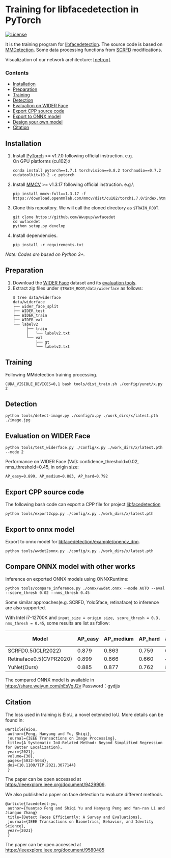 # Training for libfacedetection in PyTorch

[![License](https://img.shields.io/badge/license-BSD-blue.svg)](LICENSE)

It is the training program for [libfacedetection](https://github.com/ShiqiYu/libfacedetection). The source code is based on [MMDetection](https://github.com/open-mmlab/mmdetection). Some data processing functions from [SCRFD](https://github.com/deepinsight/insightface/tree/master/detection/scrfd/mmdet) modifications.

Visualization of our network architecture: [\[netron\]](https://netron.app/?url=https://raw.githubusercontent.com/ShiqiYu/libfacedetection.train/master/tasks/task1/onnx/YuFaceDetectNet.onnx).

### Contents

- [Installation](#installation)
- [Preparation](#Preparation)
- [Training](#training)
- [Detection](#detection)
- [Evaluation on WIDER Face](#evaluation-on-wider-face)
- [Export CPP source code](#export-cpp-source-code)
- [Export to ONNX model](#export-to-onnx-model)
- [Design your own model](#design-your-own-model)
- [Citation](#citation)

## Installation

1. Install [PyTorch](https://pytorch.org/) >= v1.7.0 following official instruction. e.g.\
   On GPU platforms (cu102):\\
   ```shell
   conda install pytorch==1.7.1 torchvision==0.8.2 torchaudio==0.7.2 cudatoolkit=10.2 -c pytorch
   ```
2. Install [MMCV](https://github.com/open-mmlab/mmcv) >= v1.3.17 following official instruction. e.g.\\
   ```shell
   pip install mmcv-full==1.3.17 -f https://download.openmmlab.com/mmcv/dist/cu102/torch1.7.0/index.html
   ```
3. Clone this repository. We will call the cloned directory as `$TRAIN_ROOT`.
   ```Shell
   git clone https://github.com/Wwupup/wwfacedet
   cd wwfacedet
   python setup.py develop
   ```
4. Install dependencies.
   ```shell
   pip install -r requirements.txt
   ```

_Note: Codes are based on Python 3+._

## Preparation

1. Download the [WIDER Face](http://shuoyang1213.me/WIDERFACE/) dataset and its [evaluation tools](http://shuoyang1213.me/WIDERFACE/support/eval_script/eval_tools.zip).
2. Extract zip files under `$TRAIN_ROOT/data/widerface` as follows:
   ```shell
   $ tree data/widerface
   data/widerface
   ├── wider_face_split
   ├── WIDER_test
   ├── WIDER_train
   ├── WIDER_val
   └── labelv2
         ├── train
         │   └── labelv2.txt
         └── val
             ├── gt
             └── labelv2.txt
   ```

<!-- _NOTE: \
We relabled the WIDER Face train set using [RetinaFace](https://github.com/deepinsight/insightface/tree/master/detection/RetinaFace). New labels are in
`$TRAIN_ROOT/data/widerface/trainset.json`, which is the COCO_format annotations file used in DALI dataloader._ -->

## Training

Following MMdetection training processing.

```Shell
CUDA_VISIBLE_DEVICES=0,1 bash tools/dist_train.sh ./config/yunet/x.py 2
```

## Detection

```Shell
python tools/detect-image.py ./config/x.py ./work_dirs/x/latest.pth ./image.jpg
```

## Evaluation on WIDER Face

```shell
python tools/test_widerface.py ./config/x.py ./work_dirs/x/latest.pth --mode 2
```

Performance on WIDER Face (Val): confidence_threshold=0.02, nms_threshold=0.45, in origin size:

```
AP_easy=0.899, AP_medium=0.883, AP_hard=0.792
```

## Export CPP source code

The following bash code can export a CPP file for project [libfacedetection](https://github.com/ShiqiYu/libfacedetection)

```Shell
python tools/export2cpp.py ./config/x.py ./work_dirs/x/latest.pth
```

## Export to onnx model

Export to onnx model for [libfacedetection/example/opencv_dnn](https://github.com/ShiqiYu/libfacedetection/tree/master/example/opencv_dnn).

```shell
python tools/wwdet2onnx.py ./config/x.py ./work_dirs/x/latest.pth
```

## Compare ONNX model with other works

Inference on exported ONNX models using ONNXRuntime:

```shell
python tools/compare_inference.py ./onnx/wwdet.onnx --mode AUTO --eval --score_thresh 0.02 --nms_thresh 0.45
```

Some similar approaches(e.g. SCRFD, Yolo5face, retinaface) to inference are also supported.

With Intel i7-12700K and `input_size = origin size, score_thresh = 0.3, nms_thresh = 0.45`, some results are list as follow:

| Model                   | AP_easy | AP_medium | AP_hard | #Params | Params Ratio | MFlops | Forward (ms) |
| ----------------------- | ------- | --------- | ------- | ------- | ------------ | ------ | ------------ |
| SCRFD0.5(ICLR2022)      | 0.879   | 0.863     | 0.759   | 631410  | 7.43x        | 184    | 22.3         |
| Retinaface0.5(CVPR2020) | 0.899   | 0.866     | 0.660   | 426608  | 5.02X        | 245    | 13.9         |
| YuNet(Ours)             | 0.885   | 0.877     | 0.762   | 85006   | 1.0x         | 136    | 10.6         |

The compared ONNX model is available in https://share.weiyun.com/nEsVgJ2v Password：gydjjs

## Citation

The loss used in training is EIoU, a novel extended IoU. More details can be found in:

```
@article{eiou,
 author={Peng, Hanyang and Yu, Shiqi},
 journal={IEEE Transactions on Image Processing},
 title={A Systematic IoU-Related Method: Beyond Simplified Regression for Better Localization},
 year={2021},
 volume={30},
 pages={5032-5044},
 doi={10.1109/TIP.2021.3077144}
 }
```

The paper can be open accessed at https://ieeexplore.ieee.org/document/9429909.

We also published a paper on face detection to evaluate different methods.

```
@article{facedetect-yu,
 author={Yuantao Feng and Shiqi Yu and Hanyang Peng and Yan-ran Li and Jianguo Zhang}
 title={Detect Faces Efficiently: A Survey and Evaluations},
 journal={IEEE Transactions on Biometrics, Behavior, and Identity Science},
 year={2021}
 }
```

The paper can be open accessed at https://ieeexplore.ieee.org/document/9580485
